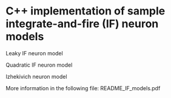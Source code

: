 # C++ implementation of sample integrate-and-fire (IF) neuron models 
Leaky IF neuron model

Quadratic IF neuron model

Izhekivich neuron model

More information in the following file: README_IF_models.pdf

